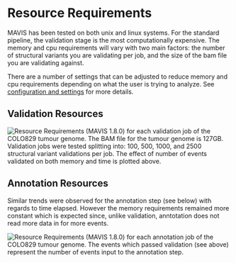 # Resource Requirements

MAVIS has been tested on both unix and linux systems. For the standard
pipeline, the validation stage is the most computationally expensive.
The memory and cpu requirements will vary with two main factors: the
number of structural variants you are validating per job, and the size
of the bam file you are validating against.

There are a number of settings that can be adjusted to reduce memory and
cpu requirements depending on what the user is trying to analyze. See
[configuration and settings](/configuration/settings/) for more details.

## Validation Resources

![Resource Requirements (MAVIS 1.8.0) for each validation job of the
COLO829 tumour genome. The BAM file for the tumour genome is 127GB.
Validation jobs were tested splitting into: 100, 500, 1000, and 2500
structural variant validations per job. The effect of number of events
validated on both memory and time is plotted
above.](/images/colo829_tumour_validation_resource_req.png)

## Annotation Resources

Similar trends were observed for the annotation step (see below) with
regards to time elapsed. However the memory requirements remained more
constant which is expected since, unlike validation, anntotation does
not read more data in for more events.

![Resource Requirements (MAVIS 1.8.0) for each annotation job of the
COLO829 tumour genome. The events which passed validation (see above)
represent the number of events input to the annotation
step.](/images/colo829_tumour_annotation_resource_req.png)
